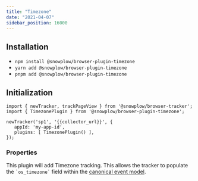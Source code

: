 ```yaml
---
title: "Timezone"
date: "2021-04-07"
sidebar_position: 16000
---
```


## Installation

- `npm install @snowplow/browser-plugin-timezone`
- `yarn add @snowplow/browser-plugin-timezone`
- `pnpm add @snowplow/browser-plugin-timezone`

## Initialization

```
import { newTracker, trackPageView } from '@snowplow/browser-tracker';
import { TimezonePlugin } from '@snowplow/browser-plugin-timezone';

newTracker('sp1', '{{collector_url}}', { 
   appId: 'my-app-id', 
   plugins: [ TimezonePlugin() ],
});
```

### Properties

This plugin will add Timezone tracking. This allows the tracker to populate the `` `os_timezone` `` field within the [canonical event model](/docs/migrated/understanding-your-pipeline/canonical-event/).
